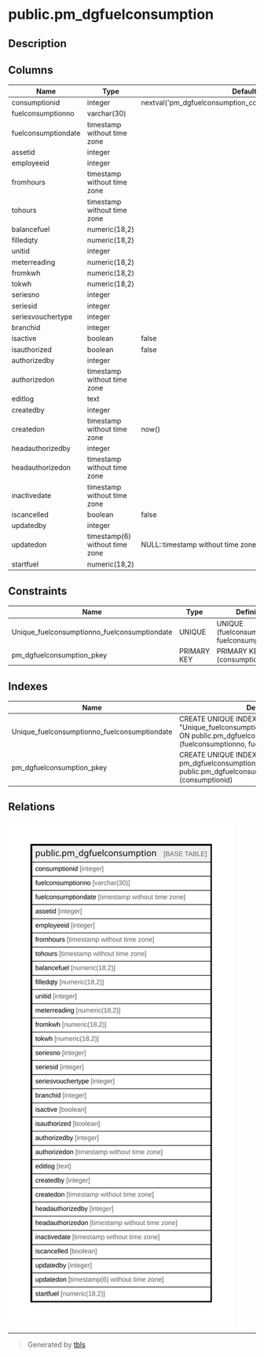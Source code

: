 # public.pm_dgfuelconsumption

## Description

## Columns

| Name | Type | Default | Nullable | Children | Parents | Comment |
| ---- | ---- | ------- | -------- | -------- | ------- | ------- |
| consumptionid | integer | nextval('pm_dgfuelconsumption_consumptionid_seq'::regclass) | false |  |  |  |
| fuelconsumptionno | varchar(30) |  | true |  |  |  |
| fuelconsumptiondate | timestamp without time zone |  | true |  |  |  |
| assetid | integer |  | false |  |  |  |
| employeeid | integer |  | false |  |  |  |
| fromhours | timestamp without time zone |  | true |  |  |  |
| tohours | timestamp without time zone |  | true |  |  |  |
| balancefuel | numeric(18,2) |  | true |  |  |  |
| filledqty | numeric(18,2) |  | true |  |  |  |
| unitid | integer |  | true |  |  |  |
| meterreading | numeric(18,2) |  | true |  |  |  |
| fromkwh | numeric(18,2) |  | true |  |  |  |
| tokwh | numeric(18,2) |  | true |  |  |  |
| seriesno | integer |  | true |  |  |  |
| seriesid | integer |  | true |  |  |  |
| seriesvouchertype | integer |  | true |  |  |  |
| branchid | integer |  | true |  |  |  |
| isactive | boolean | false | false |  |  |  |
| isauthorized | boolean | false | false |  |  |  |
| authorizedby | integer |  | true |  |  |  |
| authorizedon | timestamp without time zone |  | true |  |  |  |
| editlog | text |  | true |  |  |  |
| createdby | integer |  | true |  |  |  |
| createdon | timestamp without time zone | now() | true |  |  |  |
| headauthorizedby | integer |  | true |  |  |  |
| headauthorizedon | timestamp without time zone |  | true |  |  |  |
| inactivedate | timestamp without time zone |  | true |  |  |  |
| iscancelled | boolean | false | true |  |  |  |
| updatedby | integer |  | true |  |  |  |
| updatedon | timestamp(6) without time zone | NULL::timestamp without time zone | true |  |  |  |
| startfuel | numeric(18,2) |  | true |  |  |  |

## Constraints

| Name | Type | Definition |
| ---- | ---- | ---------- |
| Unique_fuelconsumptionno_fuelconsumptiondate | UNIQUE | UNIQUE (fuelconsumptionno, fuelconsumptiondate) |
| pm_dgfuelconsumption_pkey | PRIMARY KEY | PRIMARY KEY (consumptionid) |

## Indexes

| Name | Definition |
| ---- | ---------- |
| Unique_fuelconsumptionno_fuelconsumptiondate | CREATE UNIQUE INDEX "Unique_fuelconsumptionno_fuelconsumptiondate" ON public.pm_dgfuelconsumption USING btree (fuelconsumptionno, fuelconsumptiondate) |
| pm_dgfuelconsumption_pkey | CREATE UNIQUE INDEX pm_dgfuelconsumption_pkey ON public.pm_dgfuelconsumption USING btree (consumptionid) |

## Relations

![er](public.pm_dgfuelconsumption.svg)

---

> Generated by [tbls](https://github.com/k1LoW/tbls)
